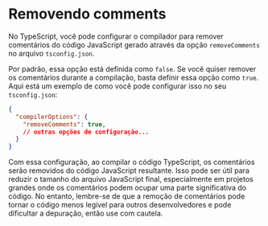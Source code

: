 # Removendo comments

No TypeScript, você pode configurar o compilador para remover comentários do código JavaScript gerado através da opção `removeComments` no arquivo `tsconfig.json`.

Por padrão, essa opção está definida como `false`. Se você quiser remover os comentários durante a compilação, basta definir essa opção como `true`. Aqui está um exemplo de como você pode configurar isso no seu `tsconfig.json`:

```json
{
  "compilerOptions": {
    "removeComments": true,
    // outras opções de configuração...
  }
}
```

Com essa configuração, ao compilar o código TypeScript, os comentários serão removidos do código JavaScript resultante. Isso pode ser útil para reduzir o tamanho do arquivo JavaScript final, especialmente em projetos grandes onde os comentários podem ocupar uma parte significativa do código. No entanto, lembre-se de que a remoção de comentários pode tornar o código menos legível para outros desenvolvedores e pode dificultar a depuração, então use com cautela.